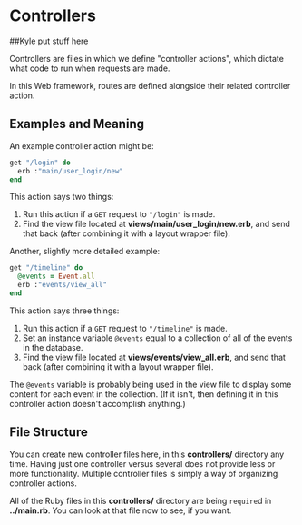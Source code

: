 # Controllers
##Kyle put stuff here

Controllers are files in which we define "controller actions", which dictate what code to run when requests are made.

In this Web framework, routes are defined alongside their related controller action.

## Examples and Meaning

An example controller action might be:

```ruby
get "/login" do
  erb :"main/user_login/new"
end
```

This action says two things:

1. Run this action if a `GET` request to `"/login"` is made.
2. Find the view file located at **views/main/user_login/new.erb**, and send that back (after combining it with a layout wrapper file).

Another, slightly more detailed example:

```ruby
get "/timeline" do
  @events = Event.all
  erb :"events/view_all"
end
```
This action says three things:

1. Run this action if a `GET` request to `"/timeline"` is made.
2. Set an instance variable `@events` equal to a collection of all of the events in the database.
3. Find the view file located at **views/events/view_all.erb**, and send that back (after combining it with a layout wrapper file).

The `@events` variable is probably being used in the view file to display some content for each event in the collection. (If it isn't, then defining it in this controller action doesn't accomplish anything.)

## File Structure

You can create new controller files here, in this **controllers/** directory any time. Having just one controller versus several does not provide less or more functionality. Multiple controller files is simply a way of organizing controller actions.

All of the Ruby files in this **controllers/** directory are being `require`d in **../main.rb**. You can look at that file now to see, if you want.